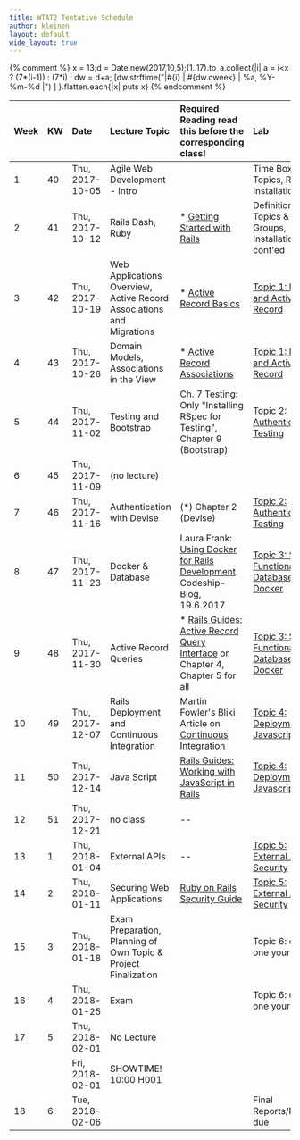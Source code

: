 ```yaml
---
title: WTAT2 Tentative Schedule
author: kleinen
layout: default
wide_layout: true
---
```



{% comment %}
x = 13;d = Date.new(2017,10,5);(1..17).to_a.collect{|i|  a = i<x ? (7*(i-1)) : (7*i) ; dw = d+a; [dw.strftime("|#{i} | #{dw.cweek} | %a, %Y-%m-%d |") ] }.flatten.each{|x| puts x}
{% endcomment %}



| Week | KW | Date            | Lecture Topic                                                        | Required Reading <span class="attention">read this before the corresponding class!</span>                                                   | Lab                                                                                      |
|:-----|:---|:----------------|:---------------------------------------------------------------------|:--------------------------------------------------------------------------------------------------------------------------------------------|:-----------------------------------------------------------------------------------------|
| 1    | 40 | Thu, 2017-10-05 | Agile Web Development - Intro                                        |                                                                                                                                             | Time Box, Topics, Rails Installation                                                     |
| 2    | 41 | Thu, 2017-10-12 | Rails Dash, Ruby                                                     | * [Getting Started with Rails](http://guides.rubyonrails.org/getting_started.html)                                                          | Definition of Topics & Groups, Installation cont'ed                                      |
| 3    | 42 | Thu, 2017-10-19 | Web Applications Overview, Active Record Associations and Migrations | * [Active Record Basics](http://guides.rubyonrails.org/active_record_basics.html)                                                           | [Topic 1: Rails and Active Record](../topics/a1-activerecord/)                           |
| 4    | 43 | Thu, 2017-10-26 | Domain Models, Associations in the View                              | * [Active Record Associations](http://guides.rubyonrails.org/association_basics.html)                                                       | [Topic 1: Rails and Active Record](../topics/a1-activerecord/)                           |
| 5    | 44 | Thu, 2017-11-02 | Testing and Bootstrap                                                | Ch. 7 Testing: Only "Installing RSpec for Testing",  Chapter 9 (Bootstrap)                                                                  | [Topic 2: Authentication & Testing](../topics/a2-authentication/)                        |
| 6    | 45 | Thu, 2017-11-09 | (no lecture)                                                         |                                                                                                                                             |                                                                                          |
| 7    | 46 | Thu, 2017-11-16 | Authentication with Devise                                           | (*) Chapter 2 (Devise)                                                                                                                      | [Topic 2: Authentication & Testing](../topics/a2-authentication/)                        |
| 8    | 47 | Thu, 2017-11-23 | Docker & Database                                                    | Laura Frank: [Using Docker for Rails Development](https://blog.codeship.com/using-docker-for-rails-development/). Codeship-Blog, 19.6.2017  | [Topic 3: Search Functionality, Database & Docker](../topics/a3-search-database-docker/) |
| 9    | 48 | Thu, 2017-11-30 | Active Record Queries                                                | *  [Rails Guides: Active Record Query Interface](http://guides.rubyonrails.org/active_record_querying.html) or Chapter 4, Chapter 5 for all | [Topic 3: Search Functionality, Database & Docker](../topics/a3-search-database-docker/) |
| 10   | 49 | Thu, 2017-12-07 | Rails Deployment and Continuous Integration                          | Martin Fowler's Bliki Article on [Continuous Integration](https://martinfowler.com/articles/continuousIntegration.html)                     | [Topic 4: Deployment & Javascript](../topics/a4-ci-cd-javascript/)                       |
| 11   | 50 | Thu, 2017-12-14 | Java Script                                                          | [Rails Guides: Working with JavaScript in Rails](http://guides.rubyonrails.org/working_with_javascript_in_rails.html#turbolinks)            | [Topic 4: Deployment & Javascript](../topics/a4-ci-cd-javascript/)                       |
| 12   | 51 | Thu, 2017-12-21 | no class                                                             | --                                                                                                                                          |                                                                                          |
| 13   | 1  | Thu, 2018-01-04 | External APIs                                                        | --                                                                                                                                          | [Topic 5: External APIs & Security](../topics/a5-api-security/)                          |
| 14   | 2  | Thu, 2018-01-11 | Securing Web Applications                                            | [Ruby on Rails Security Guide](http://guides.rubyonrails.org/security.html)                                                                 | [Topic 5: External APIs & Security](../topics/a5-api-security/)                          |
| 15   | 3  | Thu, 2018-01-18 | Exam Preparation, Planning of Own Topic & Project Finalization       |                                                                                                                                             | Topic 6: choose one yourself                                                             |
| 16   | 4  | Thu, 2018-01-25 | Exam                                                                 |                                                                                                                                             | Topic 6: choose one yourself                                                             |
| 17   | 5  | Thu, 2018-02-01 | No Lecture                                                           |                                                                                                                                             |                                                                                          |
|      |    | Fri, 2018-02-01 | SHOWTIME! 10:00 H001                                                 |                                                                                                                                             |                                                                                          |
| 18   | 6  | Tue, 2018-02-06 |                                                                      |                                                                                                                                             | Final Reports/Projects due                                                               |
